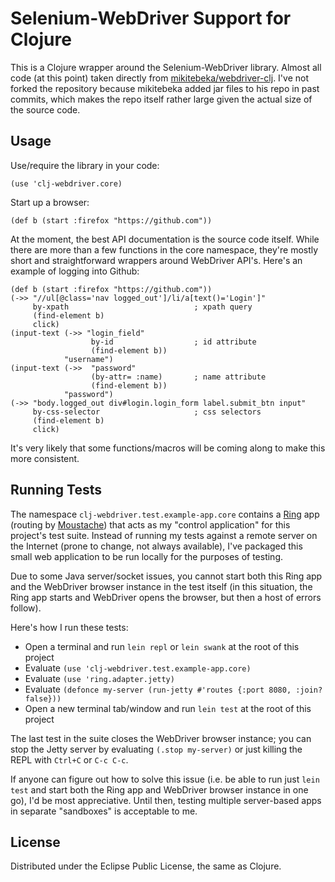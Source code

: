 # Selenium-WebDriver Support for Clojure

This is a Clojure wrapper around the Selenium-WebDriver library. Almost all code (at this point) taken directly from [mikitebeka/webdriver-clj][webdriver-orig]. I've not forked the repository because mikitebeka added jar files to his repo in past commits, which makes the repo itself rather large given the actual size of the source code.

## Usage

Use/require the library in your code:

    (use 'clj-webdriver.core)

Start up a browser:

    (def b (start :firefox "https://github.com"))

At the moment, the best API documentation is the source code itself. While there are more than a few functions in the core namespace, they're mostly short and straightforward wrappers around WebDriver API's. Here's an example of logging into Github:

    (def b (start :firefox "https://github.com"))
    (->> "//ul[@class='nav logged_out']/li/a[text()='Login']"
         by-xpath                            ; xpath query
         (find-element b)
         click)
    (input-text (->> "login_field"
                      by-id                  ; id attribute
                      (find-element b))
                "username")
    (input-text (->>  "password"
                      (by-attr= :name)       ; name attribute
                      (find-element b))
                "password")
    (->> "body.logged_out div#login.login_form label.submit_btn input"
         by-css-selector                     ; css selectors
         (find-element b)
         click)

It's very likely that some functions/macros will be coming along to make this more consistent.

## Running Tests

The namespace `clj-webdriver.test.example-app.core` contains a [Ring][ring-github] app (routing by [Moustache][moustache-github]) that acts as my "control application" for this project's test suite. Instead of running my tests against a remote server on the Internet (prone to change, not always available), I've packaged this small web application to be run locally for the purposes of testing.

Due to some Java server/socket issues, you cannot start both this Ring app and the WebDriver browser instance in the test itself (in this situation, the Ring app starts and WebDriver opens the browser, but then a host of errors follow).

Here's how I run these tests:

* Open a terminal and run `lein repl` or `lein swank` at the root of this project
* Evaluate `(use 'clj-webdriver.test.example-app.core)`
* Evaluate `(use 'ring.adapter.jetty)`
* Evaluate `(defonce my-server (run-jetty #'routes {:port 8080, :join? false}))`
* Open a new terminal tab/window and run `lein test` at the root of this project

The last test in the suite closes the WebDriver browser instance; you can stop the Jetty server by evaluating `(.stop my-server)` or just killing the REPL with `Ctrl+C` or `C-c C-c`.

If anyone can figure out how to solve this issue (i.e. be able to run just `lein test` and start both the Ring app and WebDriver browser instance in one go), I'd be most appreciative. Until then, testing multiple server-based apps in separate "sandboxes" is acceptable to me.

## License

Distributed under the Eclipse Public License, the same as Clojure.

[webdriver-orig]: https://github.com/mikitebeka/webdriver-clj
[ring-github]: https://github.com/mmcgrana/ring
[moustache-github]: https://github.com/cgrand/moustache
